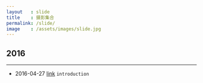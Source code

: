 ```yaml
---
layout   : slide
title    : 摄影集合
permalink: /slide/
image    : /assets/images/slide.jpg
---
```



## 2016
-------------------------------------------------------------------------------
  - 2016-04-27 [link](/slide/微服务的理论模型和现实路径.pdf)
    `introduction`

